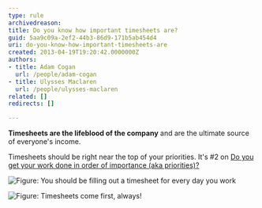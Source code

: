 ```yaml
---
type: rule
archivedreason: 
title: Do you know how important timesheets are?
guid: 5aa9c09a-2ef2-44b3-86d9-171b5ab454d4
uri: do-you-know-how-important-timesheets-are
created: 2013-04-19T19:20:42.0000000Z
authors:
- title: Adam Cogan
  url: /people/adam-cogan
- title: Ulysses Maclaren
  url: /people/ulysses-maclaren
related: []
redirects: []

---
```


**Timesheets are the lifeblood of the company** and are the ultimate source of everyone's income.

<!--endintro-->

Timesheets should be right near the top of your priorities. It's #2 on [Do you get your work done in order of importance (aka priorities)?](https://www.ssw.com.au/rules/do-you-complete-work-in-order-of-importance-aka-priorities)

![Figure: You should be filling out a timesheet for every day you work](enter-your-timesheets.jpg)  

![Figure: Timesheets come first, always!](Bucket-list.jpg)
